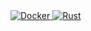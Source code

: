 <a href="https://www.docker.com/">
  <img alt="Docker" src="https://img.shields.io/badge/Docker-2496ed?style=for-the-badge&logo=docker&logoColor=white">


<a href="https://www.rust-lang.org/">
  <img alt="Rust" src="https://img.shields.io/badge/Rust-E34F26?style=for-the-badge&logo=rust&logoColor=white">
</a>
